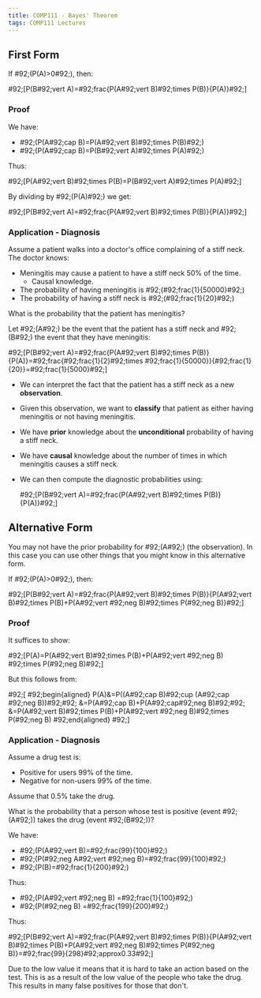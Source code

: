 ```yaml
---
title: COMP111 - Bayes' Theorem
tags: COMP111 Lectures
---
```

## First Form
If \#92;(P(A)>0\#92;), then:

\#92;[P(B\#92;vert A)=\#92;frac{P(A\#92;vert B)\#92;times P(B)}{P(A)}\#92;]

### Proof
We have:

* \#92;(P(A\#92;cap B)=P(A\#92;vert B)\#92;times P(B)\#92;)
* \#92;(P(A\#92;cap B)=P(B\#92;vert A)\#92;times P(A)\#92;)

Thus:

\#92;[P(A\#92;vert B)\#92;times P(B)=P(B\#92;vert A)\#92;times P(A)\#92;]

By dividing by \#92;(P(A)\#92;) we get:

\#92;[P(B\#92;vert A)=\#92;frac{P(A\#92;vert B)\#92;times P(B)}{P(A)}\#92;]

### Application - Diagnosis
Assume a patient walks into a doctor's office complaining of a stiff neck. The doctor knows:

* Meningitis may cause a patient to have a stiff neck 50% of the time.
	* Causal knowledge.
* The probability of having meningitis is \#92;(\#92;frac{1}{50000}\#92;)
* The probability of having a stiff neck is \#92;(\#92;frac{1}{20}\#92;)

What is the probability that the patient has meningitis?

Let \#92;(A\#92;) be the event that the patient has a stiff neck and \#92;(B\#92;) the event that they have meningitis:

\#92;[P(B\#92;vert A)=\#92;frac{P(A\#92;vert B)\#92;times P(B)}{P(A)}=\#92;frac{\#92;frac{1}{2}\#92;times \#92;frac{1}{50000}}{\#92;frac{1}{20}}=\#92;frac{1}{5000}\#92;]

* We can interpret the fact that the patient has a stiff neck as a new **observation**.
* Given this observation, we want to **classify** that patient as either having meningitis or not having meningitis.
* We have **prior** knowledge about the **unconditional** probability of having a stiff neck.
* We have **causal** knowledge about the number of times in which meningitis causes a stiff neck.
* We can then compute the diagnostic probabilities using: 

	\#92;[P(B\#92;vert A)=\#92;frac{P(A\#92;vert B)\#92;times P(B)}{P(A)}\#92;]
	
## Alternative Form
You may not have the prior probability for \#92;(A\#92;) (the observation). In this case you can use other things that you might know in this alternative form.

If \#92;(P(A)>0\#92;), then:

\#92;[P(B\#92;vert A)=\#92;frac{P(A\#92;vert B)\#92;times P(B)}{P(A\#92;vert B)\#92;times P(B)+P(A\#92;vert \#92;neg B)\#92;times P(\#92;neg B)}\#92;]

### Proof
It suffices to show:

\#92;[P(A)=P(A\#92;vert B)\#92;times P(B)+P(A\#92;vert \#92;neg B) \#92;times P(\#92;neg B)\#92;]

But this follows from:

\#92;[
\#92;begin{aligned}
P(A)&=P((A\#92;cap B)\#92;cup (A\#92;cap \#92;neg B))\#92;\#92;
&=P(A\#92;cap B)+P(A\#92;cap\#92;neg B)\#92;\#92;
&=P(A\#92;vert B)\#92;times P(B)+P(A\#92;vert \#92;neg B)\#92;times P(\#92;neg B)
\#92;end{aligned}
\#92;]

### Application - Diagnosis
Assume a drug test is:

* Positive for users 99% of the time.
* Negative for non-users 99% of the time.

Assume that 0.5% take the drug.

What is the probability that a person whose test is positive (event \#92;(A\#92;)) takes the drug (event \#92;(B\#92;))?

We have:

* \#92;(P(A\#92;vert B)=\#92;frac{99}{100}\#92;)
* \#92;(P(\#92;neg A\#92;vert \#92;neg B)=\#92;frac{99}{100}\#92;)
* \#92;(P(B)=\#92;frac{1}{200}\#92;)

Thus:

* \#92;(P(A\#92;vert \#92;neg B) =\#92;frac{1}{100}\#92;)
* \#92;(P(\#92;neg B) =\#92;frac{199}{200}\#92;)

Thus:

\#92;[P(B\#92;vert A)=\#92;frac{P(A\#92;vert B)\#92;times P(B)}{P(A\#92;vert B)\#92;times P(B)+P(A\#92;vert \#92;neg B)\#92;times P(\#92;neg B)}=\#92;frac{99}{298}\#92;approx0.33\#92;]

Due to the low value it means that it is hard to take an action based on the test. This is as a result of the low value of the people who take the drug. This results in many false positives for those that don't.
